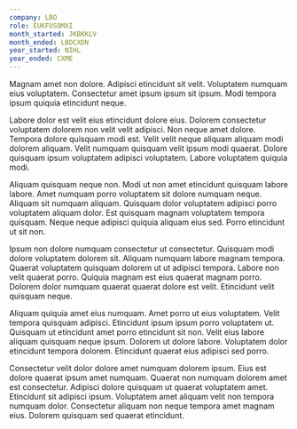 ```yaml
---
company: LBO
role: EUKFUSOMXI
month_started: JKBKKLV
month_ended: LBDCXDN
year_started: NIHL
year_ended: CXME
---
```


Magnam amet non dolore. Adipisci etincidunt sit velit. Voluptatem numquam eius voluptatem. Consectetur amet ipsum ipsum sit ipsum. Modi tempora ipsum quiquia etincidunt neque.

Labore dolor est velit eius etincidunt dolore eius. Dolorem consectetur voluptatem dolorem non velit velit adipisci. Non neque amet dolore. Tempora dolore quisquam modi est. Velit velit neque aliquam aliquam modi dolorem aliquam. Velit numquam quisquam velit ipsum modi quaerat. Dolore quisquam ipsum voluptatem adipisci voluptatem. Labore voluptatem quiquia modi.

Aliquam quisquam neque non. Modi ut non amet etincidunt quisquam labore labore. Amet numquam porro voluptatem sit dolore numquam neque. Aliquam sit numquam aliquam. Quisquam dolor voluptatem adipisci porro voluptatem aliquam dolor. Est quisquam magnam voluptatem tempora quisquam. Neque neque adipisci quiquia aliquam eius sed. Porro etincidunt ut sit non.

Ipsum non dolore numquam consectetur ut consectetur. Quisquam modi dolore voluptatem dolorem sit. Aliquam numquam labore magnam tempora. Quaerat voluptatem quisquam dolorem ut ut adipisci tempora. Labore non velit quaerat porro. Quiquia magnam est eius quaerat magnam porro. Dolorem dolor numquam quaerat quaerat dolore est velit. Etincidunt velit quisquam neque.

Aliquam quiquia amet eius numquam. Amet porro ut eius voluptatem. Velit tempora quisquam adipisci. Etincidunt ipsum ipsum porro voluptatem ut. Quisquam ut etincidunt amet porro etincidunt sit non. Velit eius labore aliquam quisquam neque ipsum. Dolorem ut dolore labore. Voluptatem dolor etincidunt tempora dolorem. Etincidunt quaerat eius adipisci sed porro.

Consectetur velit dolor dolore amet numquam dolorem ipsum. Eius est dolore quaerat ipsum amet numquam. Quaerat non numquam dolorem amet est consectetur. Adipisci dolore quisquam ut quaerat voluptatem amet. Etincidunt sit adipisci ipsum. Voluptatem amet aliquam velit non tempora numquam dolor. Consectetur aliquam non neque tempora amet magnam eius. Dolorem quisquam sed quaerat etincidunt.
    